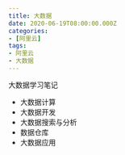 ```yaml
---
title: 大数据
date: 2020-06-19T08:00:00.000Z
categories:
- [阿里云]
tags:
- 阿里云
- 大数据
---
```


大数据学习笔记

* 大数据计算
* 大数据开发
* 大数据搜索与分析
* 数据仓库
* 大数据应用

